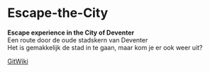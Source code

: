 # Escape-the-City
<b>Escape experience in the City of Deventer</b><br>
Een route door de oude stadskern van Deventer<br>
Het is gemakkelijk de stad in te gaan, maar kom je er ook weer uit?<br>

[GitWiki](https://github.com/JaapDanielse/Escape-the-City/edit/main/README.md)
